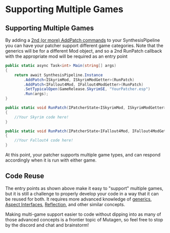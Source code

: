# Supporting Multiple Games

## Supporting Multiple Games
By adding a [2nd (or more) AddPatch commands](Configuring-a-Patcher-at-Startup.md#addpatch) to your SynthesisPipeline you can have your patcher support different game categories.  Note that the generics will be for a different Mod object, and so a 2nd RunPatch callback with the appropriate mod will be required as an entry point
```cs
public static async Task<int> Main(string[] args)
{
    return await SynthesisPipeline.Instance
        .AddPatch<ISkyrimMod, ISkyrimModGetter>(RunPatch)
        .AddPatch<IFallout4Mod, IFallout4ModGetter>(RunPatch)
        .SetTypicalOpen(GameRelease.SkyrimSE, "YourPatcher.esp")
        .Run(args);
}

public static void RunPatch(IPatcherState<ISkyrimMod, ISkyrimModGetter> state)
{
    //Your Skyrim code here!
}

public static void RunPatch(IPatcherState<IFallout4Mod, IFallout4ModGetter> state)
{
    //Your Fallout4 code here!
}
```

At this point, your patcher supports multiple game types, and can respond accordingly when it is run with either game.

## Code Reuse
The entry points as shown above make it easy to "support" multiple games, but it is still a challenge to properly develop your code in a way that it can be reused for both.  It requires more advanced knowledge of [generics](https://docs.microsoft.com/en-us/dotnet/csharp/fundamentals/types/generics), [Aspect Interfaces](https://mutagen-modding.github.io/Mutagen/plugins/Interfaces/), [Reflection](https://www.tutorialspoint.com/csharp/csharp_reflection.htm), and other similar concepts.

Making multi-game support easier to code without dipping into as many of those advanced concepts is a frontier topic of Mutagen, so feel free to stop by the discord and chat and brainstorm!

